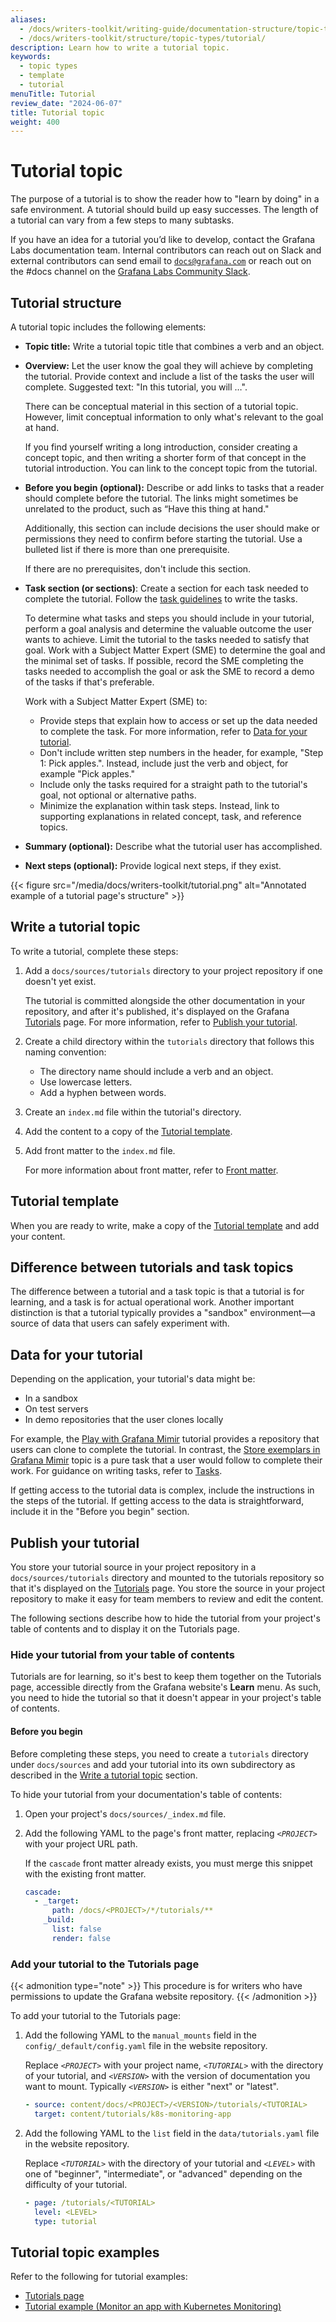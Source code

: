 ```yaml
---
aliases:
  - /docs/writers-toolkit/writing-guide/documentation-structure/topic-types/tutorial
  - /docs/writers-toolkit/structure/topic-types/tutorial/
description: Learn how to write a tutorial topic.
keywords:
  - topic types
  - template
  - tutorial
menuTitle: Tutorial
review_date: "2024-06-07"
title: Tutorial topic
weight: 400
---
```


# Tutorial topic

The purpose of a tutorial is to show the reader how to "learn by doing" in a safe environment.
A tutorial should build up easy successes.
The length of a tutorial can vary from a few steps to many subtasks.

If you have an idea for a tutorial you’d like to develop, contact the Grafana Labs documentation team.
Internal contributors can reach out on Slack and external contributors can send email to [`docs@grafana.com`](mailto:docs@grafana.com) or reach out on the #docs channel on the [Grafana Labs Community Slack](https://slack.grafana.com/).

## Tutorial structure

<!-- vale Grafana.GoogleWill = NO -->
<!-- "will" is commonly used for the future outcomes of tutorials -->

A tutorial topic includes the following elements:

- **Topic title:** Write a tutorial topic title that combines a verb and an object.

- **Overview:** Let the user know the goal they will achieve by completing the tutorial.
  Provide context and include a list of the tasks the user will complete.
  Suggested text: "In this tutorial, you will …".

  There can be conceptual material in this section of a tutorial topic.
  However, limit conceptual information to only what's relevant to the goal at hand.

  If you find yourself writing a long introduction, consider creating a concept topic, and then writing a shorter form of that concept in the tutorial introduction.
  You can link to the concept topic from the tutorial.

- **Before you begin (optional):** Describe or add links to tasks that a reader should complete before the tutorial.
  The links might sometimes be unrelated to the product, such as “Have this thing at hand."

  Additionally, this section can include decisions the user should make or permissions they need to confirm before starting the tutorial.
  Use a bulleted list if there is more than one prerequisite.

  If there are no prerequisites, don't include this section.

- **Task section (or sections)**: Create a section for each task needed to complete the tutorial.
  Follow the [task guidelines](https://grafana.com/docs/writers-toolkit/structure/topic-types/task/) to write the tasks.

  To determine what tasks and steps you should include in your tutorial, perform a goal analysis and determine the valuable outcome the user wants to achieve.
  Limit the tutorial to the tasks needed to satisfy that goal.
  Work with a Subject Matter Expert (SME) to determine the goal and the minimal set of tasks.
  If possible, record the SME completing the tasks needed to accomplish the goal or ask the SME to record a demo of the tasks if that's preferable.

  Work with a Subject Matter Expert (SME) to:

  - Provide steps that explain how to access or set up the data needed to complete the task.
    For more information, refer to [Data for your tutorial](#data-for-your-tutorial).
  - Don't include written step numbers in the header, for example, "Step 1: Pick apples.".
    Instead, include just the verb and object, for example "Pick apples."
  - Include only the tasks required for a straight path to the tutorial's goal, not optional or alternative paths.
  - Minimize the explanation within task steps.
    Instead, link to supporting explanations in related concept, task, and reference topics.

- **Summary (optional):** Describe what the tutorial user has accomplished.

- **Next steps (optional):** Provide logical next steps, if they exist.

{{< figure src="/media/docs/writers-toolkit/tutorial.png" alt="Annotated example of a tutorial page's structure" >}}

## Write a tutorial topic

To write a tutorial, complete these steps:

1. Add a `docs/sources/tutorials` directory to your project repository if one doesn't yet exist.

   The tutorial is committed alongside the other documentation in your repository, and after it's published, it's displayed on the Grafana [Tutorials](https://grafana.com/tutorials/) page.
   For more information, refer to [Publish your tutorial](#publish-your-tutorial).

1. Create a child directory within the `tutorials` directory that follows this naming convention:

   - The directory name should include a verb and an object.
   - Use lowercase letters.
   - Add a hyphen between words.

1. Create an `index.md` file within the tutorial's directory.

1. Add the content to a copy of the [Tutorial template](https://github.com/grafana/writers-toolkit/blob/main/docs/static/templates/tutorial-template.md).

1. Add front matter to the `index.md` file.

   For more information about front matter, refer to [Front matter](https://grafana.com/docs/writers-toolkit/write/front-matter/).

## Tutorial template

When you are ready to write, make a copy of the [Tutorial template](https://github.com/grafana/writers-toolkit/blob/main/docs/static/templates/tutorial-template.md) and add your content.

## Difference between tutorials and task topics

The difference between a tutorial and a task topic is that a tutorial is for learning, and a task is for actual operational work.
Another important distinction is that a tutorial typically provides a "sandbox" environment—a source of data that users can safely experiment with.

## Data for your tutorial

Depending on the application, your tutorial's data might be:

- In a sandbox
- On test servers
- In demo repositories that the user clones locally

For example, the [Play with Grafana Mimir](https://grafana.com/tutorials/play-with-grafana-mimir/) tutorial provides a repository that users can clone to complete the tutorial.
In contrast, the [Store exemplars in Grafana Mimir](https://grafana.com/docs/mimir/latest/manage/use-exemplars/store-exemplars/) topic is a pure task that a user would follow to complete their work.
For guidance on writing tasks, refer to [Tasks](https://grafana.com/docs/writers-toolkit/structure/topic-types/task/).

If getting access to the tutorial data is complex, include the instructions in the steps of the tutorial.
If getting access to the data is straightforward, include it in the "Before you begin" section.

## Publish your tutorial

You store your tutorial source in your project repository in a `docs/sources/tutorials` directory and mounted to the tutorials repository so that it's displayed on the [Tutorials](https://grafana.com/tutorials/) page.
You store the source in your project repository to make it easy for team members to review and edit the content.

The following sections describe how to hide the tutorial from your project's table of contents and to display it on the Tutorials page.

### Hide your tutorial from your table of contents

Tutorials are for learning, so it's best to keep them together on the Tutorials page, accessible directly from the Grafana website's **Learn** menu.
As such, you need to hide the tutorial so that it doesn't appear in your project's table of contents.

#### Before you begin

Before completing these steps, you need to create a `tutorials` directory under `docs/sources` and add your tutorial into its own subdirectory as described in the [Write a tutorial topic](#write-a-tutorial-topic) section.

To hide your tutorial from your documentation's table of contents:

1. Open your project's `docs/sources/_index.md` file.

1. Add the following YAML to the page's front matter, replacing _`<PROJECT>`_ with your project URL path.

   If the `cascade` front matter already exists, you must merge this snippet with the existing front matter.

   ```yaml
   cascade:
     - _target:
         path: /docs/<PROJECT>/*/tutorials/**
       _build:
         list: false
         render: false
   ```

### Add your tutorial to the Tutorials page

{{< admonition type="note" >}}
This procedure is for writers who have permissions to update the Grafana website repository.
{{< /admonition >}}

To add your tutorial to the Tutorials page:

1. Add the following YAML to the `manual_mounts` field in the `config/_default/config.yaml` file in the website repository.

   Replace _`<PROJECT>`_ with your project name, _`<TUTORIAL>`_ with the directory of your tutorial, and _`<VERSION>`_ with the version of documentation you want to mount.
   Typically _`<VERSION>`_ is either "next" or "latest".

   ```yaml
   - source: content/docs/<PROJECT>/<VERSION>/tutorials/<TUTORIAL>
     target: content/tutorials/k8s-monitoring-app
   ```

1. Add the following YAML to the `list` field in the `data/tutorials.yaml` file in the website repository.

   Replace _`<TUTORIAL>`_ with the directory of your tutorial and _`<LEVEL>`_ with one of "beginner", "intermediate", or "advanced" depending on the difficulty of your tutorial.

   ```yaml
   - page: /tutorials/<TUTORIAL>
     level: <LEVEL>
     type: tutorial
   ```

## Tutorial topic examples

Refer to the following for tutorial examples:

- [Tutorials page](https://grafana.com/tutorials/)
- [Tutorial example (Monitor an app with Kubernetes Monitoring)](https://grafana.com/tutorials/k8s-monitoring-app/)
